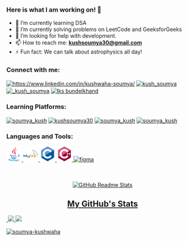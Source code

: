 ### Here is what I am working on! 👋

- 🌱 I’m currently learning DSA
- 🔭 I’m currently solving problems on LeetCode and GeeksforGeeks
- 🤔 I’m looking for help with development.
- 📫 How to reach me: **kushsoumya30@gmail.com**
- ⚡ Fun fact: We can talk about astrophysics all day!

<h3 align="left">Connect with me:</h3>
<p align="left">

<a href="https://www.linkedin.com/in/kushwaha-soumya/" target="blank"><img align="center" src="https://raw.githubusercontent.com/rahuldkjain/github-profile-readme-generator/master/src/images/icons/Social/linked-in-alt.svg" alt="https://www.linkedin.com/in/kushwaha-soumya/" height="30" width="40" /></a>
<a href="https://twitter.com/kush_soumya" target="blank"><img align="center" src="https://raw.githubusercontent.com/rahuldkjain/github-profile-readme-generator/master/src/images/icons/Social/twitter.svg" alt="kush_soumya" height="30" width="40" /></a>
<a href="https://instagram.com/_kush_soumya" target="blank"><img align="center" src="https://raw.githubusercontent.com/rahuldkjain/github-profile-readme-generator/master/src/images/icons/Social/instagram.svg" alt="_kush_soumya" height="30" width="40" /></a>
<a href="https://herinkwrites.blogspot.com" target="blank"><img align="center" src="https://raw.githubusercontent.com/rahuldkjain/github-profile-readme-generator/master/src/images/icons/Social/blogger.svg" alt="lks bundelkhand" height="30" width="40" /></a>

</p>
<h3 align="left">Learning Platforms:</h3>
<p align="left">
<a href="https://www.leetcode.com/soumya_kush" target="blank"><img align="center" src="https://raw.githubusercontent.com/rahuldkjain/github-profile-readme-generator/master/src/images/icons/Social/leet-code.svg" alt="soumya_kush" height="30" width="40" /></a>
<a href="https://auth.geeksforgeeks.org/user/kushsoumya30" target="blank"><img align="center" src="https://raw.githubusercontent.com/rahuldkjain/github-profile-readme-generator/master/src/images/icons/Social/geeks-for-geeks.svg" alt="kushsoumya30" height="30" width="40" /></a>
<a href="https://www.codechef.com/users/soumya_kush" target="blank"><img align="center" src="https://cdn.jsdelivr.net/npm/simple-icons@3.1.0/icons/codechef.svg" alt="soumya_kush" height="30" width="40" /></a>
<a href="https://www.hackerrank.com/soumya_kush" target="blank"><img align="center" src="https://raw.githubusercontent.com/rahuldkjain/github-profile-readme-generator/master/src/images/icons/Social/hackerrank.svg" alt="soumya_kush" height="30" width="40" /></a>
<!--<a href="https://stackoverflow.com/users/17987021/soumya" target="blank"><img align="center" src="https://raw.githubusercontent.com/rahuldkjain/github-profile-readme-generator/master/src/images/icons/Social/stack-overflow.svg" alt="soumya" height="30" width="40" /></a>-->
<!--<a href="https://codeforces.com/profile/soumya_kush" target="blank"><img align="center" src="https://cdn.jsdelivr.net/npm/simple-icons@3.0.1/icons/codeforces.svg" alt="soumya_kush" height="30" width="40" /></a>-->

</p>
<h3 align="left">Languages and Tools:</h3>
<div align="left">
<a href="https://www.java.com" target="_blank"> <img src="https://raw.githubusercontent.com/devicons/devicon/master/icons/java/java-original.svg" alt="java" width="40" height="40"/> </a> 
<a href="https://www.mysql.com/" target="_blank"> <img src="https://raw.githubusercontent.com/devicons/devicon/master/icons/mysql/mysql-original-wordmark.svg" alt="mysql" width="40" height="40"/> </a>
<a href="https://docs.microsoft.com/en-us/cpp/c-language/?view=msvc-170" target="_blank"> <img src="https://raw.githubusercontent.com/devicons/devicon/master/icons/c/c-original.svg" alt="c" width="40" height="40"/> </a>
<a href="https://docs.microsoft.com/en-us/cpp/cpp/?view=msvc-170" target="_blank"> <img src="https://raw.githubusercontent.com/devicons/devicon/master/icons/cplusplus/cplusplus-original.svg" alt="cplusplus" width="40" height="40"/> </a>
<a href="https://www.figma.com/" target="_blank"> <img src="https://user-images.githubusercontent.com/87495134/150531777-f08240ef-6d7e-4c45-bac4-7083b86d7d99.png" alt ="figma" width="40" height="40"/>
  
<!--a href="https://developer.mozilla.org/en-US/docs/Web/JavaScript" target="_blank"> <img src="https://raw.githubusercontent.com/devicons/devicon/master/icons/javascript/javascript-original.svg" alt="javascript" width="40" height="40"/> </a>-->  
</div>

<p align="center">
<br><br>
 <img width="100px" src="https://res.cloudinary.com/anuraghazra/image/upload/v1594908242/logo_ccswme.svg" align="center" alt="GitHub Readme Stats" />
 <h2 align="center">My GitHub's Stats</h2>
</p>

<p><img align="center">
   <img width = "48%" src="https://github-readme-stats.vercel.app/api/top-langs?username=soumya-kushwaha&show_icons=true&locale=en&layout=compact" />
   <img width = "48%" src="https://github-readme-streak-stats.herokuapp.com/?user=soumya-kushwaha&" />
</p>

<p><img align="center" src="https://activity-graph.herokuapp.com/graph?username=soumya-kushwaha&theme=github" alt="soumya-kushwaha" /></p>
